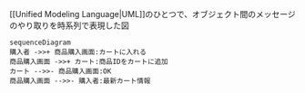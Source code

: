 [[Unified Modeling Language|UML]]のひとつで、オブジェクト間のメッセージのやり取りを時系列で表現した図

```mermaid
sequenceDiagram
購入者 ->>+ 商品購入画面:カートに入れる
商品購入画面 ->>+ カート:商品IDをカートに追加
カート -->>- 商品購入画面:OK
商品購入画面 -->>- 購入者:最新カート情報
```

